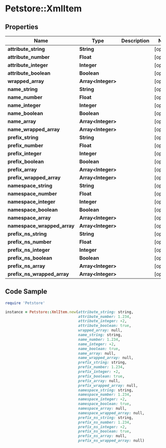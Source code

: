 # Petstore::XmlItem

## Properties

Name | Type | Description | Notes
------------ | ------------- | ------------- | -------------
**attribute_string** | **String** |  | [optional] 
**attribute_number** | **Float** |  | [optional] 
**attribute_integer** | **Integer** |  | [optional] 
**attribute_boolean** | **Boolean** |  | [optional] 
**wrapped_array** | **Array&lt;Integer&gt;** |  | [optional] 
**name_string** | **String** |  | [optional] 
**name_number** | **Float** |  | [optional] 
**name_integer** | **Integer** |  | [optional] 
**name_boolean** | **Boolean** |  | [optional] 
**name_array** | **Array&lt;Integer&gt;** |  | [optional] 
**name_wrapped_array** | **Array&lt;Integer&gt;** |  | [optional] 
**prefix_string** | **String** |  | [optional] 
**prefix_number** | **Float** |  | [optional] 
**prefix_integer** | **Integer** |  | [optional] 
**prefix_boolean** | **Boolean** |  | [optional] 
**prefix_array** | **Array&lt;Integer&gt;** |  | [optional] 
**prefix_wrapped_array** | **Array&lt;Integer&gt;** |  | [optional] 
**namespace_string** | **String** |  | [optional] 
**namespace_number** | **Float** |  | [optional] 
**namespace_integer** | **Integer** |  | [optional] 
**namespace_boolean** | **Boolean** |  | [optional] 
**namespace_array** | **Array&lt;Integer&gt;** |  | [optional] 
**namespace_wrapped_array** | **Array&lt;Integer&gt;** |  | [optional] 
**prefix_ns_string** | **String** |  | [optional] 
**prefix_ns_number** | **Float** |  | [optional] 
**prefix_ns_integer** | **Integer** |  | [optional] 
**prefix_ns_boolean** | **Boolean** |  | [optional] 
**prefix_ns_array** | **Array&lt;Integer&gt;** |  | [optional] 
**prefix_ns_wrapped_array** | **Array&lt;Integer&gt;** |  | [optional] 

## Code Sample

```ruby
require 'Petstore'

instance = Petstore::XmlItem.new(attribute_string: string,
                                 attribute_number: 1.234,
                                 attribute_integer: -2,
                                 attribute_boolean: true,
                                 wrapped_array: null,
                                 name_string: string,
                                 name_number: 1.234,
                                 name_integer: -2,
                                 name_boolean: true,
                                 name_array: null,
                                 name_wrapped_array: null,
                                 prefix_string: string,
                                 prefix_number: 1.234,
                                 prefix_integer: -2,
                                 prefix_boolean: true,
                                 prefix_array: null,
                                 prefix_wrapped_array: null,
                                 namespace_string: string,
                                 namespace_number: 1.234,
                                 namespace_integer: -2,
                                 namespace_boolean: true,
                                 namespace_array: null,
                                 namespace_wrapped_array: null,
                                 prefix_ns_string: string,
                                 prefix_ns_number: 1.234,
                                 prefix_ns_integer: -2,
                                 prefix_ns_boolean: true,
                                 prefix_ns_array: null,
                                 prefix_ns_wrapped_array: null)
```


